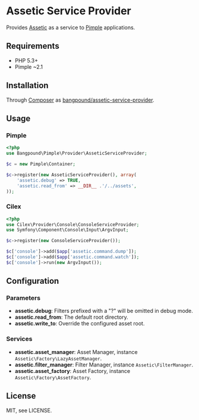 Assetic Service Provider
========================

Provides [Assetic][kriswallsmith/assetic] as a service to [Pimple][pimple] applications.

Requirements
------------

 * PHP 5.3+
 * Pimple ~2.1

Installation
------------

Through [Composer][composer] as [bangpound/assetic-service-provider][bangpound/assetic-service-provider].

Usage
-----

### Pimple

```php
<?php
use Bangpound\Pimple\Provider\AsseticServiceProvider;

$c = new Pimple\Container;

$c->register(new AsseticServiceProvider(), array(
    'assetic.debug' => TRUE,
    'assetic.read_from' => __DIR__ .'/../assets',
));
```

### Cilex

```php
<?php
use Cilex\Provider\Console\ConsoleServiceProvider;
use Symfony\Component\Console\Input\ArgvInput;

$c->register(new ConsoleServiceProvider());

$c['console']->add($app['assetic.command.dump']);
$c['console']->add($app['assetic.command.watch']);
$c['console']->run(new ArgvInput());
```

Configuration
-------------

### Parameters

 * **assetic.debug**:
   Filters prefixed with a "?" will be omitted in debug mode.
 * **assetic.read_from**:
   The default root directory.
 * **assetic.write_to**:
   Override the configured asset root.

### Services

 * **assetic.asset_manager**:
   Asset Manager, instance `Assetic\Factory\LazyAssetManager`.
 * **assetic.filter_manager**:
   Filter Manager, instance `Assetic\FilterManager`.
 * **assetic.asset_factory**:
   Asset Factory, instance `Assetic\Factory\AssetFactory`.


License
-------

MIT, see LICENSE.

[kriswallsmith/assetic]: https://github.com/kriswallsmith/assetic
[pimple]: http://pimple.sensiolabs.org
[composer]: http://getcomposer.org
[bangpound/assetic-service-provider]: https://packagist.org/packages/bangpound/assetic-service-provider
